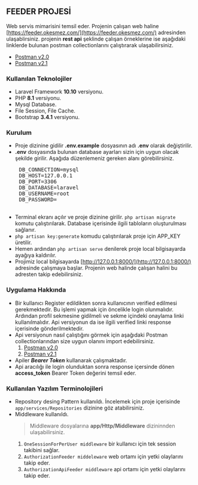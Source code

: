 ## FEEDER PROJESİ
Web servis mimarisini temsil eder. Projenin çalışan web haline [https://feeder.okesmez.com/](https://feeder.okesmez.com/) adresinden ulaşablirsiniz.
projenin **rest api** şeklinde çalışan örneklerine ise aşağıdaki linklerde bulunan postman collectionlarını çalıştırarak ulaşabilirsiniz.
- [Postman v2.0](https://feeder.okesmez.com/postman/v20.rar)
- [Postman v2.1](https://feeder.okesmez.com/postman/v21.rar)
### Kullanılan Teknolojiler
- Laravel Framework **10.10** versiyonu.
- PHP **8.1** versiyonu.
- Mysql Database.
- File Session, File Cache.
- Bootstrap **3.4.1** versiyonu.
### Kurulum
- Proje dizinine gidilir ****.env.example**** dosyasının adı ****.env**** olarak değiştirilir.
- ****.env**** dosyasında bulunan database ayarları sizin için uygun olacak şekilde girilir. Aşağıda düzenlemeniz gereken alanı görebilirsiniz.
 <pre>
    DB_CONNECTION=mysql  
    DB_HOST=127.0.0.1  
    DB_PORT=3306  
    DB_DATABASE=laravel  
    DB_USERNAME=root  
    DB_PASSWORD=
 </pre>
- Terminal ekranı açılır ve proje dizinine girilir. ``php artisan migrate `` komutu çalıştırılarak. Database içerisinde ilgili tabloların oluşturulması sağlanır.
- ``php artisan key:generate`` komudu çalıştırılarak proje için APP_KEY üretilir.
- Hemen ardından ``php artisan serve`` denilerek proje local bilgisayarda ayağıya kaldırılır.
- Projimiz local bilgisayarda [http://127.0.0.1:8000/](http://127.0.0.1:8000/) adresinde çalışmaya başlar. Projenin web halinde çalışan halini bu adresten takip edebilirsiniz.
### Uygulama Hakkında 
- Bir kullanıcı Register edildikten sonra kullanıcının verified edilmesi gerekmektedir. 
Bu işlemi yapmak için öncelikle login olunmalıdır. Ardından profil sekmesine gidilmeli ve 
sekme içindeki onaylama linki kullanılmalıdır. Api versiyonun da ise ilgili verified 
linki response içerisinde gönderilmektedir.
- Api versiyonun nasıl çalıştığını görmek için aşağıdaki Postman collectionlarından size uygun olanını import edebilirsiniz.
   1) [Postman v2.0](https://feeder.okesmez.com/postman/v20.rar)
   2) [Postman v2.1](https://feeder.okesmez.com/postman/v21.rar)
- Apiler ***Bearer Token*** kullanarak çalışmaktadır.
- Api aracılığı ile login olunduktan sonra response içersinde dönen ****access_token**** Bearer Token değerini temsil eder.
### Kullanılan Yazılım Terminolojileri
- Repository desing Pattern kullanıldı. İncelemek için proje içerisinde ``app/services/Repositories`` dizinine göz atabilirsiniz.
- Middleware kullanıldı.
     >Middleware dosyalarına **app/Http/Middleware** dizininnden ulaşabilirsiniz.
   1) ``OneSessionForPerUser middleware`` bir kullanıcı için tek session takibini sağlar.
   2) ``AuthorizationFeeder middeleware`` web ortamı için yetki olaylarını takip eder.
   3) ``AuthorizationApiFeeder middleware`` api ortamı için yetki olaylarını takip eder.

